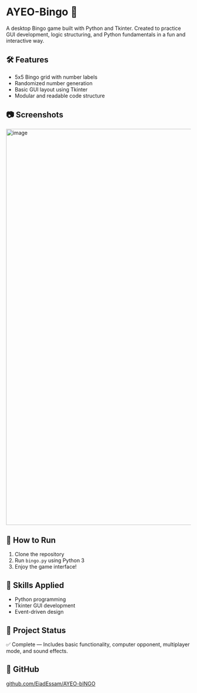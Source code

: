 # AYEO-Bingo 🎲

A desktop Bingo game built with Python and Tkinter. Created to practice GUI development, logic structuring, and Python fundamentals in a fun and interactive way.

## 🛠 Features
- 5x5 Bingo grid with number labels
- Randomized number generation
- Basic GUI layout using Tkinter
- Modular and readable code structure

## 📷 Screenshots
<img width="1920" height="1080" alt="image" src="https://github.com/user-attachments/assets/eea5a5ff-21a3-432e-acb3-236133d5af0a" />

## 🚀 How to Run
1. Clone the repository  
2. Run `bingo.py` using Python 3  
3. Enjoy the game interface!

## 🧠 Skills Applied
- Python programming
- Tkinter GUI development
- Event-driven design

## 📁 Project Status
✅ Complete — Includes basic functionality, computer opponent, multiplayer mode, and sound effects.

## 🔗 GitHub
[github.com/EiadEssam/AYEO-bINGO](https://github.com/EiadEssam/AYEO-bINGO)
